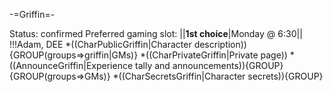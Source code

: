 -=Griffin=-

Status: confirmed
Preferred gaming slot:
||__1st choice__|Monday @ 6:30||
!!!Adam, DEE
*((CharPublicGriffin|Character description)){GROUP(groups=&gt;griffin|GMs)}
*((CharPrivateGriffin|Private page))
*((AnnounceGriffin|Experience tally and announcements)){GROUP}{GROUP(groups=&gt;GMs)}
*((CharSecretsGriffin|Character secrets)){GROUP}


